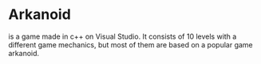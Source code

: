 # Arkanoid
is a game made in c++ on Visual Studio. It consists of 10 levels with a different game mechanics, but most of them are based on a popular game arkanoid.

